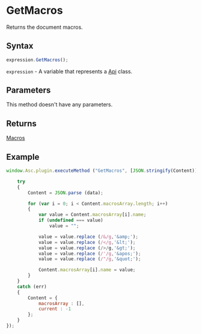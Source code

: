 # GetMacros

Returns the document macros.

## Syntax

```javascript
expression.GetMacros();
```

`expression` - A variable that represents a [Api](Methods.md) class.

## Parameters

This method doesn't have any parameters.

## Returns

[Macros](../Enumeration/Macros.md)

## Example

```javascript
window.Asc.plugin.executeMethod ("GetMacros", [JSON.stringify(Content)], function(data) {

    try
    {
        Content = JSON.parse (data);

        for (var i = 0; i < Content.macrosArray.length; i++)
        {
            var value = Content.macrosArray[i].name;
            if (undefined === value)
                value = "";

            value = value.replace (/&/g,'&amp;');
            value = value.replace (/</g,'&lt;');
            value = value.replace (/>/g,'&gt;');
            value = value.replace (/'/g,'&apos;');
            value = value.replace (/"/g,'&quot;');

            Content.macrosArray[i].name = value;
        }
    }
    catch (err)
    {
        Content = {
            macrosArray : [],
            current : -1
        };
    }
});
```
